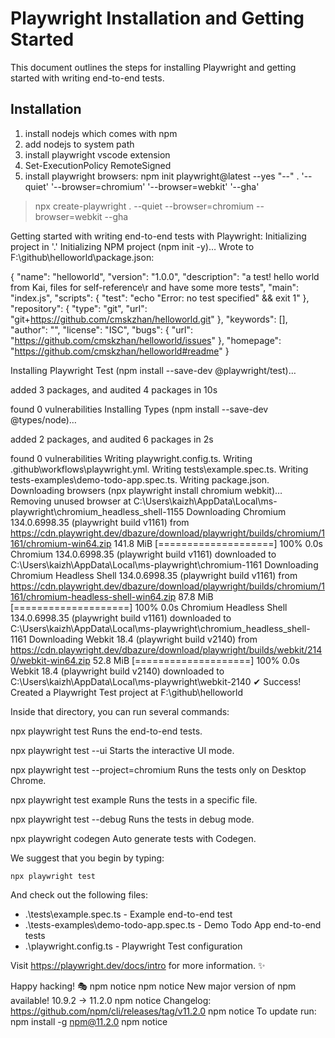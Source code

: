 
# Playwright Installation and Getting Started

This document outlines the steps for installing Playwright and getting started with writing end-to-end tests.

## Installation
1. install nodejs which comes with npm
2. add nodejs to system path
3. install playwright vscode extension
4. Set-ExecutionPolicy RemoteSigned
5. install playwright browsers: npm init playwright@latest --yes "--" . '--quiet' '--browser=chromium' '--browser=webkit' '--gha'

> npx
> create-playwright . --quiet --browser=chromium --browser=webkit --gha

Getting started with writing end-to-end tests with Playwright:
Initializing project in '.'
Initializing NPM project (npm init -y)…
Wrote to F:\github\helloworld\package.json:

{
  "name": "helloworld",
  "version": "1.0.0",
  "description": "a test! hello world from Kai, files for self-reference\r and have some more tests",
  "main": "index.js",
  "scripts": {
    "test": "echo \"Error: no test specified\" && exit 1"
  },
  "repository": {
    "type": "git",
    "url": "git+https://github.com/cmskzhan/helloworld.git"
  },
  "keywords": [],
  "author": "",
  "license": "ISC",
  "bugs": {
    "url": "https://github.com/cmskzhan/helloworld/issues"
  },
  "homepage": "https://github.com/cmskzhan/helloworld#readme"
}



Installing Playwright Test (npm install --save-dev @playwright/test)…

added 3 packages, and audited 4 packages in 10s

found 0 vulnerabilities
Installing Types (npm install --save-dev @types/node)…

added 2 packages, and audited 6 packages in 2s

found 0 vulnerabilities
Writing playwright.config.ts.
Writing .github\workflows\playwright.yml.
Writing tests\example.spec.ts.
Writing tests-examples\demo-todo-app.spec.ts.
Writing package.json.
Downloading browsers (npx playwright install chromium webkit)…
Removing unused browser at C:\Users\kaizh\AppData\Local\ms-playwright\chromium_headless_shell-1155
Downloading Chromium 134.0.6998.35 (playwright build v1161) from https://cdn.playwright.dev/dbazure/download/playwright/builds/chromium/1161/chromium-win64.zip
141.8 MiB [====================] 100% 0.0s
Chromium 134.0.6998.35 (playwright build v1161) downloaded to C:\Users\kaizh\AppData\Local\ms-playwright\chromium-1161
Downloading Chromium Headless Shell 134.0.6998.35 (playwright build v1161) from https://cdn.playwright.dev/dbazure/download/playwright/builds/chromium/1161/chromium-headless-shell-win64.zip
87.8 MiB [====================] 100% 0.0s
Chromium Headless Shell 134.0.6998.35 (playwright build v1161) downloaded to C:\Users\kaizh\AppData\Local\ms-playwright\chromium_headless_shell-1161
Downloading Webkit 18.4 (playwright build v2140) from https://cdn.playwright.dev/dbazure/download/playwright/builds/webkit/2140/webkit-win64.zip
52.8 MiB [====================] 100% 0.0s
Webkit 18.4 (playwright build v2140) downloaded to C:\Users\kaizh\AppData\Local\ms-playwright\webkit-2140
✔ Success! Created a Playwright Test project at F:\github\helloworld

Inside that directory, you can run several commands:

  npx playwright test
    Runs the end-to-end tests.

  npx playwright test --ui
    Starts the interactive UI mode.

  npx playwright test --project=chromium
    Runs the tests only on Desktop Chrome.

  npx playwright test example
    Runs the tests in a specific file.

  npx playwright test --debug
    Runs the tests in debug mode.

  npx playwright codegen
    Auto generate tests with Codegen.

We suggest that you begin by typing:

    npx playwright test

And check out the following files:
  - .\tests\example.spec.ts - Example end-to-end test
  - .\tests-examples\demo-todo-app.spec.ts - Demo Todo App end-to-end tests
  - .\playwright.config.ts - Playwright Test configuration

Visit https://playwright.dev/docs/intro for more information. ✨

Happy hacking! 🎭
npm notice
npm notice New major version of npm available! 10.9.2 -> 11.2.0
npm notice Changelog: https://github.com/npm/cli/releases/tag/v11.2.0
npm notice To update run: npm install -g npm@11.2.0
npm notice